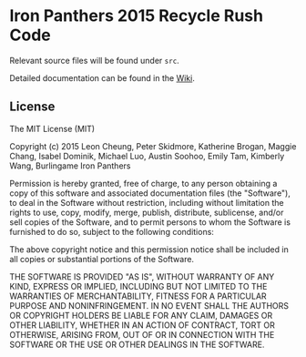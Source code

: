 # Iron Panthers 2015 Recycle Rush Code
Relevant source files will be found under ```src```.

Detailed documentation can be found in the [Wiki](https://github.com/Iron-Panthers/FRC-2015/wiki).

## License
The MIT License (MIT)

Copyright (c) 2015 Leon Cheung, Peter Skidmore, Katherine Brogan, Maggie Chang, Isabel Dominik, Michael Luo, Austin Soohoo, Emily Tam, Kimberly Wang, Burlingame Iron Panthers

Permission is hereby granted, free of charge, to any person obtaining a copy
of this software and associated documentation files (the "Software"), to deal
in the Software without restriction, including without limitation the rights
to use, copy, modify, merge, publish, distribute, sublicense, and/or sell
copies of the Software, and to permit persons to whom the Software is
furnished to do so, subject to the following conditions:

The above copyright notice and this permission notice shall be included in
all copies or substantial portions of the Software.

THE SOFTWARE IS PROVIDED "AS IS", WITHOUT WARRANTY OF ANY KIND, EXPRESS OR
IMPLIED, INCLUDING BUT NOT LIMITED TO THE WARRANTIES OF MERCHANTABILITY,
FITNESS FOR A PARTICULAR PURPOSE AND NONINFRINGEMENT. IN NO EVENT SHALL THE
AUTHORS OR COPYRIGHT HOLDERS BE LIABLE FOR ANY CLAIM, DAMAGES OR OTHER
LIABILITY, WHETHER IN AN ACTION OF CONTRACT, TORT OR OTHERWISE, ARISING FROM,
OUT OF OR IN CONNECTION WITH THE SOFTWARE OR THE USE OR OTHER DEALINGS IN
THE SOFTWARE.
